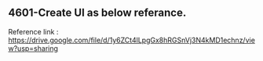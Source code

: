 ## 4601-Create UI as below referance.

Reference link : https://drive.google.com/file/d/1y6ZCt4lLpgGx8hRGSnVj3N4kMD1echnz/view?usp=sharing

